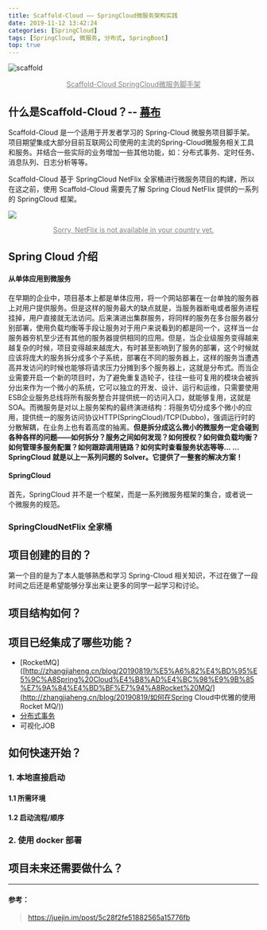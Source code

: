 ```yaml
---
title: Scaffold-Cloud —— SpringCloud微服务架构实践
date: 2019-11-12 13:42:24
categories: [SpringCloud]
tags: [SpringCloud, 微服务, 分布式, SpringBoot]
top: true 
---
```


![scaffold](scaffold.png)

<center><u style="font-size=8px; color:gray">Scaffold-Cloud SpringCloud微服务脚手架</u></center>

<!--more-->

## 什么是Scaffold-Cloud？-- [幕布](https://mubu.com/doc/6NZlNw3DIw)

Scaffold-Cloud 是一个适用于开发者学习的 Spring-Cloud 微服务项目脚手架。项目期望集成大部分目前互联网公司使用的主流的Spring-Cloud微服务相关工具和服务。并结合一些实际的业务增加一些其他功能，如：分布式事务、定时任务、消息队列、日志分析等等。

Scaffold-Cloud 基于 SpringCloud NetFlix 全家桶进行微服务项目的构建，所以在这之前，使用 Scaffold-Cloud 需要先了解 Spring Cloud NetFlix 提供的一系列的 SpringCloud 框架。

![](netflix.png)

<center><u style="font-size=6px; color:gray">Sorry, NetFlix is not available in your country yet.</u></center>



## Spring Cloud 介绍 

#### 从单体应用到微服务

在早期的企业中，项目基本上都是单体应用，将一个网站部署在一台单独的服务器上对用户提供服务。但是这样的服务最大的缺点就是，当服务器断电或者服务进程挂掉，用户直接就无法访问。后来演进出集群服务，将同样的服务在多台服务器分别部署，使用负载均衡等手段让服务对于用户来说看到的都是同一个，这样当一台服务器夯机至少还有其他的服务器提供相同的应用。但是，当企业级服务变得越来越复杂的时候，项目变得越来越庞大，有时甚至影响到了服务的部署，这个时候就应该将庞大的服务拆分成多个子系统，部署在不同的服务器上，这样的服务当遭遇高并发访问的时候也能够将请求压力分摊到多个服务器上，这就是分布式。而当企业需要开启一个新的项目时，为了避免重复造轮子，往往一些可复用的模块会被拆分出来作为一个微小的系统，它可以独立的开发、设计、运行和运维，只需要使用 ESB企业服务总线将所有服务整合并提供统一的访问入口，就能够复用，这就是 SOA。而微服务是对以上服务架构的最终演进结构：将服务切分成多个微小的应用，提供统一的服务访问协议HTTP(SpringCloud)/TCP(Dubbo)，强调运行时的分散解耦，在业务上也有着高度的抽离。**但是拆分成这么微小的微服务一定会碰到各种各样的问题——如何拆分？服务之间如何发现？如何授权？如何做负载均衡？如何管理多服务配置？如何跟踪调用链路？如何实时查看服务状态等等... ... SpringCloud 就是以上一系列问题的 Solver。它提供了一整套的解决方案！**

#### SpringCloud

首先，SpringCloud 并不是一个框架，而是一系列微服务框架的集合，或者说一个微服务的规范。

### SpringCloudNetFlix 全家桶





## 项目创建的目的？

第一个目的是为了本人能够熟悉和学习 Spring-Cloud 相关知识，不过在做了一段时间之后还是希望能够分享出来让更多的同学一起学习和讨论。



## 项目结构如何？





## 项目已经集成了哪些功能？

- [RocketMQ]([http://zhangjiaheng.cn/blog/20190819/%E5%A6%82%E4%BD%95%E5%9C%A8Spring%20Cloud%E4%B8%AD%E4%BC%98%E9%9B%85%E7%9A%84%E4%BD%BF%E7%94%A8Rocket%20MQ/](http://zhangjiaheng.cn/blog/20190819/如何在Spring Cloud中优雅的使用Rocket MQ/))
- [分布式事务]([http://zhangjiaheng.cn/blog/20190806/%E6%88%91%E9%A1%B9%E7%9B%AE%E4%B8%AD%E4%BD%BF%E7%94%A8%E7%9A%84%E5%88%86%E5%B8%83%E5%BC%8F%E4%BA%8B%E5%8A%A1%EF%BC%9ALCN/](http://zhangjiaheng.cn/blog/20190806/我项目中使用的分布式事务：LCN/))
- 可视化JOB





## 如何快速开始？

### 1. 本地直接启动

####	1.1 所需环境

#### 1.2 启动流程/顺序



### 2. 使用 docker 部署



## 项目未来还需要做什么？







---

#### 参考：

> https://juejin.im/post/5c28f2fe51882565a15776fb

